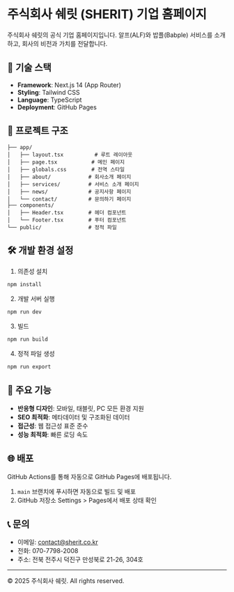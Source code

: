 # 주식회사 쉐릿 (SHERIT) 기업 홈페이지
주식회사 쉐릿의 공식 기업 홈페이지입니다.
알프(ALF)와 밥플(Babple) 서비스를 소개하고, 회사의 비전과 가치를 전달합니다.

## 🚀 기술 스택
- **Framework**: Next.js 14 (App Router)
- **Styling**: Tailwind CSS
- **Language**: TypeScript
- **Deployment**: GitHub Pages

## 📁 프로젝트 구조
```
├── app/
│   ├── layout.tsx          # 루트 레이아웃
│   ├── page.tsx           # 메인 페이지
│   ├── globals.css        # 전역 스타일
│   ├── about/            # 회사소개 페이지
│   ├── services/         # 서비스 소개 페이지
│   ├── news/             # 공지사항 페이지
│   └── contact/          # 문의하기 페이지
├── components/
│   ├── Header.tsx        # 헤더 컴포넌트
│   └── Footer.tsx        # 푸터 컴포넌트
└── public/               # 정적 파일
```

## 🛠️ 개발 환경 설정

1. 의존성 설치
```bash
npm install
```

2. 개발 서버 실행
```bash
npm run dev
```

3. 빌드
```bash
npm run build
```

4. 정적 파일 생성
```bash
npm run export
```

## 📱 주요 기능

- **반응형 디자인**: 모바일, 태블릿, PC 모든 환경 지원
- **SEO 최적화**: 메타데이터 및 구조화된 데이터
- **접근성**: 웹 접근성 표준 준수
- **성능 최적화**: 빠른 로딩 속도

## 🌐 배포

GitHub Actions를 통해 자동으로 GitHub Pages에 배포됩니다.

1. `main` 브랜치에 푸시하면 자동으로 빌드 및 배포
2. GitHub 저장소 Settings > Pages에서 배포 상태 확인

## 📞 문의

- 이메일: contact@sherit.co.kr
- 전화: 070-7798-2008
- 주소: 전북 전주시 덕진구 만성북로 21-26, 304호

---

© 2025 주식회사 쉐릿. All rights reserved. 